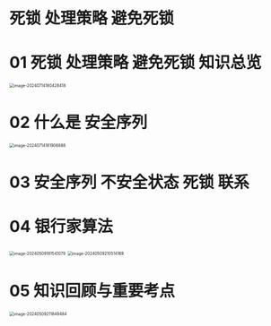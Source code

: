 # 死锁 处理策略 避免死锁



# 01 死锁 处理策略 避免死锁 知识总览

<img src="https://cvp.oss-cn-shanghai.aliyuncs.com/picgo/202407141804594.png" alt="image-20240714180428418" style="zoom:50%;" />



# 02 什么是 安全序列

<img src="https://cvp.oss-cn-shanghai.aliyuncs.com/picgo/202407141819438.png" alt="image-20240714181906888" style="zoom:50%;" />



# 03 安全序列 不安全状态 死锁 联系





# 04 银行家算法

<img src="https://cvp.oss-cn-shanghai.aliyuncs.com/picgo/202405091815490.png" alt="image-20240509181541079" style="zoom:50%;" />

<img src="https://cvp.oss-cn-shanghai.aliyuncs.com/picgo/202405092105529.png" alt="image-20240509210514169" style="zoom:50%;" />



# 05 知识回顾与重要考点

<img src="https://cvp.oss-cn-shanghai.aliyuncs.com/picgo/202405092118650.png" alt="image-20240509211849484" style="zoom:50%;" />